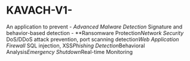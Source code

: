 # KAVACH-V1-
An application to prevent - *Advanced Malware Detection* Signature and behavior-based detection - **Ransomware Protection*Network Security* DoS/DDoS attack prevention, port scanning detection*Web Application Firewall* SQL injection, XSS*Phishing Detection*Behavioral Analysis*Emergency Shutdown*Real-time Monitoring
